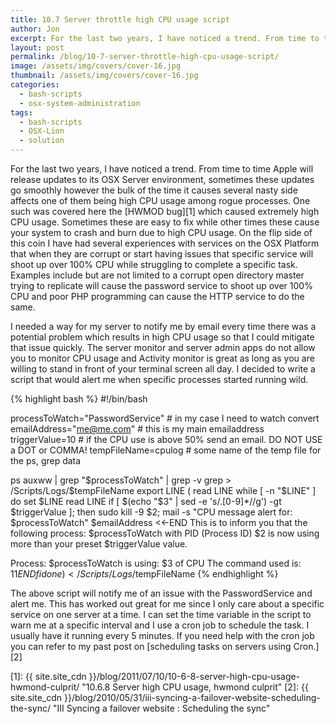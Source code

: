 ```yaml
---
title: 10.7 Server throttle high CPU usage script
author: Jon
excerpt: For the last two years, I have noticed a trend. From time to time Apple will release updates to its OSX Server environment, sometimes these updates go smoothly however the bulk of the time it causes several nasty side affects one of them being high CPU usage among rogue processes.
layout: post
permalink: /blog/10-7-server-throttle-high-cpu-usage-script/
image: /assets/img/covers/cover-16.jpg
thumbnail: /assets/img/covers/cover-16.jpg
categories:
  - bash-scripts
  - osx-system-administration
tags:
  - bash-scripts
  - OSX-Lion
  - solution
---
```

For the last two years, I have noticed a trend. From time to time Apple will release updates to its OSX Server environment, sometimes these updates go smoothly however the bulk of the time it causes several nasty side affects one of them being high CPU usage among rogue processes. One such was covered here the [HWMOD bug][1] which caused extremely high CPU usage. Sometimes these are easy to fix while other times these cause your system to crash and burn due to high CPU usage. On the flip side of this coin I have had several experiences with services on the OSX Platform that when they are corrupt or start having issues that specific service will shoot up over 100% CPU while struggling to complete a specific task. Examples include but are not limited to a corrupt open directory master trying to replicate will cause the password service to shoot up over 100% CPU and poor PHP programming can cause the HTTP service to do the same.

I needed a way for my server to notify me by email every time there was a potential problem which results in high CPU usage so that I could mitigate that issue quickly. The server monitor and server admin apps do not allow you to monitor CPU usage and Activity monitor is great as long as you are willing to stand in front of your terminal screen all day. I decided to write a script that would alert me when specific processes started running wild.

{% highlight bash %}
#!/bin/bash

processToWatch="PasswordService" # in my case I need to watch convert
emailAddress="me@me.com" # this is my main emailaddress
triggerValue=10 # if the CPU use is above 50% send an email. DO NOT USE a DOT or COMMA!
tempFileName=cpulog # some name of the temp file for the ps, grep data

ps auxww | grep "$processToWatch" | grep -v grep > /Scripts/Logs/$tempFileName
export LINE
(
read LINE
while [ -n "$LINE" ]
do
set $LINE
read LINE
if [ $(echo "$3" | sed -e 's/.[0-9]*//g') -gt $triggerValue ]; then
sudo kill -9 $2;
mail -s "CPU message alert for: $processToWatch" $emailAddress <<-END
This is to inform you that the following process: $processToWatch with PID (Process ID) $2 is now using more than your preset $triggerValue value.

Process: $processToWatch is using: $3 of CPU
The command used is: $11
END
fi
done
)< /Scripts/Logs/$tempFileName
{% endhighlight %}


The above script will notify me of an issue with the PasswordService and alert me. This has worked out great for me since I only care about a specific service on one server at a time. I can set the time variable in the script to warn me at a specific interval and I use a cron job to schedule the task. I usually have it running every 5 minutes. If you need help with the cron job you can refer to my past post on [scheduling tasks on servers using Cron.][2]



 [1]: {{ site.site_cdn }}/blog/2011/07/10/10-6-8-server-high-cpu-usage-hwmond-culprit/ "10.6.8 Server high CPU usage, hwmond culprit"
 [2]: {{ site.site_cdn }}/blog/2010/05/31/iii-syncing-a-failover-website-scheduling-the-sync/ "III Syncing a failover website : Scheduling the sync"